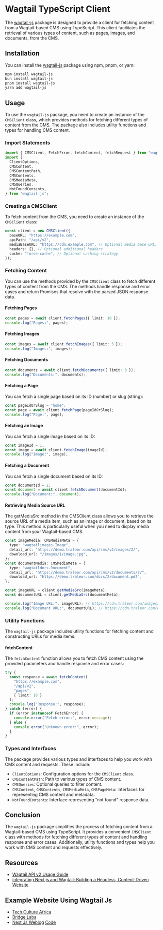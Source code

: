 # Wagtail TypeScript Client

The [wagtail-js](https://www.npmjs.com/package/wagtail-js) package is designed to provide a client for fetching content from a Wagtail-based CMS using TypeScript. This client facilitates the retrieval of various types of content, such as pages, images, and documents, from the CMS.

## Installation

You can install the [wagtail-js](https://www.npmjs.com/package/wagtail-js) package using npm, pnpm, or yarn:

```bash
npm install wagtail-js
bun install wagtail-js
pnpm install wagtail-js
yarn add wagtail-js
```

## Usage

To use the `wagtail-js` package, you need to create an instance of the `CMSClient` class, which provides methods for fetching different types of content from the CMS. The package also includes utility functions and types for handling CMS content.

### Import Statements

```typescript
import { CMSClient, FetchError, fetchContent, fetchRequest } from "wagtail-js";
import {
  ClientOptions,
  CMSContent,
  CMSContentPath,
  CMSContents,
  CMSMediaMeta,
  CMSQueries,
  NotFoundContents,
} from "wagtail-js";
```

### Creating a CMSClient

To fetch content from the CMS, you need to create an instance of the `CMSClient` class:

```typescript
const client = new CMSClient({
  baseURL: "https://example.com",
  apiPath: "/api/v2",
  mediaBaseURL: "https://cdn.example.com", // Optional media base URL, falls back to baseURL
  headers: {}, // Optional additional headers
  cache: "force-cache", // Optional caching strategy
});
```

### Fetching Content

You can use the methods provided by the `CMSClient` class to fetch different types of content from the CMS. The methods handle response and error cases and return Promises that resolve with the parsed JSON response data.

#### Fetching Pages

```typescript
const pages = await client.fetchPages({ limit: 10 });
console.log("Pages:", pages);
```

#### Fetching Images

```typescript
const images = await client.fetchImages({ limit: 5 });
console.log("Images:", images);
```

#### Fetching Documents

```typescript
const documents = await client.fetchDocuments({ limit: 3 });
console.log("Documents:", documents);
```

#### Fetching a Page

You can fetch a single page based on its ID (number) or slug (string):

```typescript
const pageIdOrSlug = "home";
const page = await client.fetchPage(pageIdOrSlug);
console.log("Page:", page);
```

#### Fetching an Image

You can fetch a single image based on its ID:

```typescript
const imageId = 1;
const image = await client.fetchImage(imageId);
console.log("Image:", image);
```

#### Fetching a Document

You can fetch a single document based on its ID:

```typescript
const documentId = 2;
const document = await client.fetchDocument(documentId);
console.log("Document:", document);
```

#### Retrieving Media Source URL

The getMediaSrc method in the CMSClient class allows you to retrieve the source URL of a media item, such as an image or document, based on its type. This method is particularly useful when you need to display media content from your Wagtail-based CMS.

```typescript
const imageMedia: CMSMediaMeta = {
  type: "wagtailimages.Image",
  detail_url: "https://demo.traleor.com/api/cms/v2/images/2/",
  download_url: "/images/1/image.jpg",
};
const documentMedia: CMSMediaMeta = {
  type: "wagtaildocs.Document",
  detail_url: "https://demo.traleor.com/api/cms/v2/documents/2/",
  download_url: "https://demo.traleor.com/docs/2/document.pdf",
};

const imageURL = client.getMediaSrc(imageMeta);
const documentURL = client.getMediaSrc(documentMeta);

console.log("Image URL:", imageURL); // https://cdn.traleor.com/images/1/image.jpg
console.log("Document URL:", documentURL); // https://cdn.traleor.com/docs/2/document.pdf
```

### Utility Functions

The `wagtail-js` package includes utility functions for fetching content and constructing URLs for media items.

#### fetchContent

The `fetchContent` function allows you to fetch CMS content using the provided parameters and handle response and error cases:

```typescript
try {
  const response = await fetchContent(
    "https://example.com",
    "/api/v2",
    "pages",
    { limit: 10 }
  );
  console.log("Response:", response);
} catch (error) {
  if (error instanceof FetchError) {
    console.error("Fetch error:", error.message);
  } else {
    console.error("Unknown error:", error);
  }
}
```

### Types and Interfaces

The package provides various types and interfaces to help you work with CMS content and requests. These include:

- `ClientOptions`: Configuration options for the `CMSClient` class.
- `CMSContentPath`: Path to various types of CMS content.
- `CMSQueries`: Optional queries to filter content.
- `CMSContent`, `CMSContents`, `CMSMediaMeta`, `CMSPageMeta`: Interfaces for representing CMS content and metadata.
- `NotFoundContents`: Interface representing "not found" response data.

## Conclusion

The `wagtail-js` package simplifies the process of fetching content from a Wagtail-based CMS using TypeScript. It provides a convenient `CMSClient` class with methods for fetching different types of content and handling response and error cases. Additionally, utility functions and types help you work with CMS content and requests effectively.

## Resources

- [Wagtail API v2 Usage Guide](https://docs.wagtail.org/en/stable/advanced_topics/api/v2/usage.html)
- [Integrating Next.js and Wagtail: Building a Headless, Content-Driven Website](https://blog.traleor.com/headless-nextjs-wagtail)

## Example Website Using Wagtail Js
- [Tech Culture Africa](https://techcultureafrica.com/)
- [Bridge Labs](https://bridgelabs.tech/)
- [Next Js Weblog](https://next-weblog.traleor.com/) [Code](https://github.com/traleor/next-weblog)
